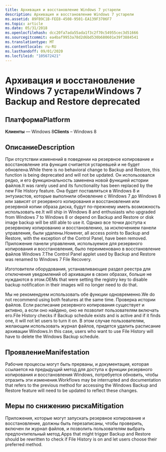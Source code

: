 ```yaml
---
title: Архивация и восстановление Windows 7 устарели
description: Архивация и восстановление Windows 7 устарели
ms.assetid: 89FB9C1B-FEE8-4508-9501-EA139F3706F7
ms.topic: article
ms.date: 05/31/2018
ms.openlocfilehash: dcc20fa7ada55ada1f3c2f70c54955cec3d51666
ms.sourcegitcommit: ea4baf9953a78d2d6bd530b680601e39f3884541
ms.translationtype: MT
ms.contentlocale: ru-RU
ms.lasthandoff: 09/01/2020
ms.locfileid: "105672421"
---
```

# <a name="windows-7-backup-and-restore-deprecated"></a><span data-ttu-id="fcf7a-103">Архивация и восстановление Windows 7 устарели</span><span class="sxs-lookup"><span data-stu-id="fcf7a-103">Windows 7 Backup and Restore deprecated</span></span>

## <a name="platform"></a><span data-ttu-id="fcf7a-104">Платформа</span><span class="sxs-lookup"><span data-stu-id="fcf7a-104">Platform</span></span>

<span data-ttu-id="fcf7a-105">**Клиенты** — Windows 8</span><span class="sxs-lookup"><span data-stu-id="fcf7a-105">**Clients** – Windows 8</span></span> 


## <a name="description"></a><span data-ttu-id="fcf7a-106">Описание</span><span class="sxs-lookup"><span data-stu-id="fcf7a-106">Description</span></span>

<span data-ttu-id="fcf7a-107">При отсутствии изменений в поведении на резервное копирование и восстановление эта функция считается устаревшей и не будет обновлена.</span><span class="sxs-lookup"><span data-stu-id="fcf7a-107">While there is no behavioral change to Backup and Restore, this function is being deprecated and will not be updated.</span></span> <span data-ttu-id="fcf7a-108">Он использовался редко, и его функциональность заменена новой функцией истории файлов.</span><span class="sxs-lookup"><span data-stu-id="fcf7a-108">It was rarely used and its functionality has been replaced by the new File History feature.</span></span> <span data-ttu-id="fcf7a-109">Она будет поставляться в Windows 8 и энтузиастов, которые выполнили обновление с Windows 7 до Windows 8 или зависят от резервного копирования и восстановления или резервной копии образа диска, будут по-прежнему иметь возможность использовать ее.</span><span class="sxs-lookup"><span data-stu-id="fcf7a-109">It will ship in Windows 8 and enthusiasts who upgraded from Windows 7 to Windows 8 or depend on Backup and Restore or disk image backup will be still able to use it.</span></span> <span data-ttu-id="fcf7a-110">Однако все точки доступа к резервному копированию и восстановлению, за исключением панели управления, были удалены.</span><span class="sxs-lookup"><span data-stu-id="fcf7a-110">However, all access points to Backup and Restore, with the exception of the Control Panel, have been removed.</span></span> <span data-ttu-id="fcf7a-111">Приложение панели управления, используемое для резервного копирования и восстановления, было переименовано в восстановление файлов Windows 7.</span><span class="sxs-lookup"><span data-stu-id="fcf7a-111">The Control Panel applet used by Backup and Restore was renamed to Windows 7 File Recovery.</span></span>

<span data-ttu-id="fcf7a-112">Изготовители оборудования, устанавливающие раздел реестра для отключения уведомлений об архивации в своих образах, больше не нуждаются в этом.</span><span class="sxs-lookup"><span data-stu-id="fcf7a-112">OEMs that were setting the registry key to disable backup notification in their images will no longer need to do that.</span></span>

<span data-ttu-id="fcf7a-113">Мы не рекомендуем использовать обе функции одновременно.</span><span class="sxs-lookup"><span data-stu-id="fcf7a-113">We do not recommend using both features at the same time.</span></span> <span data-ttu-id="fcf7a-114">Проверка истории файлов. Если расписание резервного копирования существует и активно, а если оно найдено, оно не позволит пользователям включать его.</span><span class="sxs-lookup"><span data-stu-id="fcf7a-114">File History checks if Backup schedule exists and is active and if it finds one, it will not let users to turn it on.</span></span> <span data-ttu-id="fcf7a-115">В этом случае пользователям, желающим использовать журнал файлов, придется удалить расписание архивации Windows.</span><span class="sxs-lookup"><span data-stu-id="fcf7a-115">In this case, users who want to use File History will have to delete the Windows Backup schedule.</span></span>

## <a name="manifestation"></a><span data-ttu-id="fcf7a-116">Проявление</span><span class="sxs-lookup"><span data-stu-id="fcf7a-116">Manifestation</span></span>

<span data-ttu-id="fcf7a-117">Рабочие процессы могут быть прерваны, и документация, которая ссылается на предыдущий метод для доступа к функции резервного копирования и восстановления Windows, потребуется обновить, чтобы отразить эти изменения.</span><span class="sxs-lookup"><span data-stu-id="fcf7a-117">Workflows may be interrupted and documentation that refers to the previous method for accessing the Windows Backup and Restore feature will need to be updated to reflect these changes.</span></span>

## <a name="mitigation"></a><span data-ttu-id="fcf7a-118">Меры по снижению риска</span><span class="sxs-lookup"><span data-stu-id="fcf7a-118">Mitigation</span></span>

<span data-ttu-id="fcf7a-119">Приложения, которые могут запускать резервное копирование и восстановление, должны быть перезаписаны, чтобы проверить, включен ли журнал файлов, и позволить пользователям выбрать предпочтительный метод.</span><span class="sxs-lookup"><span data-stu-id="fcf7a-119">Apps that might trigger Backup and Restore should be rewritten to check if File History is on and let users choose their preferred method.</span></span>

 

 




